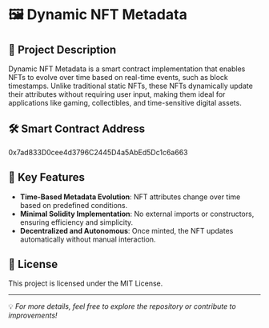# 🖼️ Dynamic NFT Metadata  

## 📌 Project Description  
Dynamic NFT Metadata is a smart contract implementation that enables NFTs to evolve over time based on real-time events, such as block timestamps. Unlike traditional static NFTs, these NFTs dynamically update their attributes without requiring user input, making them ideal for applications like gaming, collectibles, and time-sensitive digital assets.  

  

## 🛠️ Smart Contract Address  
0x7ad833D0cee4d3796C2445D4a5AbEd5Dc1c6a663


## 🚀 Key Features  
- **Time-Based Metadata Evolution**: NFT attributes change over time based on predefined conditions.  
- **Minimal Solidity Implementation**: No external imports or constructors, ensuring efficiency and simplicity.  
- **Decentralized and Autonomous**: Once minted, the NFT updates automatically without manual interaction.  

## 📜 License  
This project is licensed under the MIT License.  

---
💡 *For more details, feel free to explore the repository or contribute to improvements!*  
